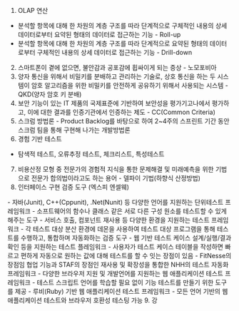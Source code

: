 1. OLAP 연산
- 분석할 항목에 대해 한 차원의 계층 구조를 따라 단계적으로 구체적인 내용의 상세 데이터로부터 요약된 형태의 데이터로 접근하는 기능 - Roll-up
- 분석할 항목에 대해 한 차원의 계층 구조를 따라 단계적으로 요약된 형태의 데이터로부터 구체적인 내용의 상세 데이터로 접근하는 기능 - Drill-down
2. 스마트폰이 곁에 없으면, 불안감과 공포감에 휩싸이게 되는 증상 - 노모포비아
3. 양자 통신을 위해서 비밀키를 분배하고 관리하는 기술로, 상호 통신을 하는 두 시스템이 암호 알고리즘을 위한 비밀키를 안전하게 공유하기 위해서 사용되는 시스템 - QKD(양자 암호 키 분배)
4. 보안 기능이 있는 IT 제품의 국제표준에 기반하여 보안성을 평가기고나에서 평가하고, 이에 대한 결과를 인증기관에서 인증하는 제도 - CC(Common Criteria)
5. 스크럼 방법론 - Product Backlog를 바탕으로 하여 2~4주의 스프린트 기간 동안 스크럼 팀을 통해 구현해 나가는 개발방법론
6. 경험 기반 테스트
- 탐색적 테스트, 오류추정 테스트, 체크리스트, 특성테스트
7. 비용산정 모형 중 전문가의 경험적 지식을 통한 문제해결 및 미래예측을 위한 기법으로 전문가 합의법이라고도 하는 용어 - 델파이 기법(하향식 산정방법)
8.  인터페이스 구현 검증 도구 (엑스피 엔셀웨)
<xUnit> 
- 자바(Junit), C++(Cppunit), .Net(Nunit) 등 다양한 언어를 지원하는 단위테스트 프레임워크
- 소프트웨어의 함수나 클래스 같은 서로 다른 구성 원소를 테스트할 수 있게 해주는 도구
<STAF>
- 서비스 호출, 컴포넌트 재사용 등 다양한 환경을 지원하는 테스트 프레임워크
- 각 테스트 대상 분산 환경에 데몬을 사용하여 테스트 대상 프로그램을 통해 테스트를 수행하고, 통합하며 자동화하는 검증 도구
<FitNesse>
- 웹 기반 테스트 케이스 설계/실행/결과 확인 등을 지원하는 테스트 플레임워크
- 사용자가 테스트 케이스 테이블을 작성하면 빠르고 편하게 자동으로 원하는 값에 대해 테스트를 할 수 잇는 장점이 있음
<NTAF>
- FitNesse의 장점임 협업 기능과 STAF의 장점인 재사용 및 확장성을 통합한 NHH의 테스트 자동화 프레임워크
<Selenium>
- 다양한 브라우저 지원 및 개발언어를 지원하는 웹 애플리케이션 테스트 프레임워크
- 테스트 스크립트 언어를 학습할 필요 없이 기능 테스트를 만들기 위한 도구를 제공
<watir>
- 루비(Ruby) 기반 웹 애플리케이션 테스트 프레임워크
- 모든 언어 기반의 웹 애플리케이션 테스트와 브라우저 호환성 테스팅 가능
9. 강